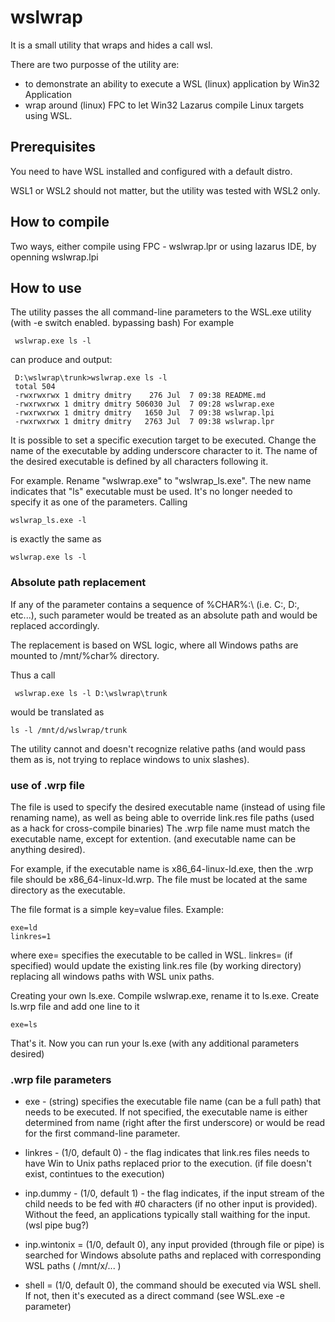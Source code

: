 # wslwrap

It is a small utility that wraps and hides a call wsl.

There are two purposse of the utility are:
- to demonstrate an ability to execute a WSL (linux) application by Win32 Application
- wrap around (linux) FPC to let Win32 Lazarus compile Linux targets using WSL.

## Prerequisites
You need to have WSL installed and configured with a default distro.

WSL1 or WSL2 should not matter, but the utility was tested with WSL2 only.

## How to compile
Two ways, either compile using FPC - wslwrap.lpr 
or using lazarus IDE, by openning wslwrap.lpi

## How to use
The utility passes the all command-line parameters to the WSL.exe utility (with -e switch enabled. bypassing bash)
For example
     
     wslwrap.exe ls -l 
     
can produce and output: 
     
     D:\wslwrap\trunk>wslwrap.exe ls -l
     total 504
     -rwxrwxrwx 1 dmitry dmitry    276 Jul  7 09:38 README.md
     -rwxrwxrwx 1 dmitry dmitry 506030 Jul  7 09:28 wslwrap.exe
     -rwxrwxrwx 1 dmitry dmitry   1650 Jul  7 09:38 wslwrap.lpi
     -rwxrwxrwx 1 dmitry dmitry   2763 Jul  7 09:38 wslwrap.lpr

It is possible to set a specific execution target to be executed.
Change the name of the executable by adding underscore character to it. The name of the desired executable is defined by all characters following it.


For example. Rename "wslwrap.exe" to "wslwrap_ls.exe".  The new name indicates that "ls" executable must be used. It's no longer needed to specify it as one of the parameters.
Calling

    wslwrap_ls.exe -l

is exactly the same as

    wslwrap.exe ls -l

### Absolute path replacement     

If any of the parameter contains a sequence of %CHAR%:\ (i.e. C:\, D:\, etc...), such parameter would be treated as an absolute path and would be replaced accordingly.

The replacement is based on WSL logic, where all Windows paths are mounted to /mnt/%char% directory.

Thus a call

     wslwrap.exe ls -l D:\wslwrap\trunk

would be translated as

    ls -l /mnt/d/wslwrap/trunk
    
The utility cannot and doesn't recognize relative paths (and would pass them as is, not trying to replace windows to unix slashes).

### use of .wrp file

The file is used to specify the desired executable name (instead of using file renaming name), as well as being able to override link.res file paths (used as a hack for cross-compile binaries)
The .wrp file name must match the executable name, except for extention. (and executable name can be anything desired).

For example, if the executable name is x86_64-linux-ld.exe, then the .wrp file should be x86_64-linux-ld.wrp. The file must be located at the same directory as the executable.

The file format is a simple key=value files. Example:

    exe=ld
    linkres=1

where exe= specifies the executable to be called in WSL.
linkres= (if specified) would update the existing link.res file (by working directory) replacing all windows paths with WSL unix paths.
    
Creating your own ls.exe. Compile wslwrap.exe, rename it to ls.exe. Create ls.wrp file and add one line to it

    exe=ls
   
That's it. Now you can run your ls.exe (with any additional parameters desired)   

### .wrp file parameters

* exe - (string) specifies the executable file name (can be a full path) that needs to be executed. If not specified, the executable name is either determined from name (right after the first underscore) or would be read for the first command-line parameter.

* linkres - (1/0, default 0) - the flag indicates that link.res files needs to have Win to Unix paths replaced prior to the execution. (if file doesn't exist, contintues to the execution)

* inp.dummy - (1/0, default 1) - the flag indicates, if the input stream of the child needs to be fed with #0 characters (if no other input is provided). Without the feed, an applications typically stall waithing for the input. (wsl pipe bug?)

* inp.wintonix = (1/0, default 0), any input provided (through file or pipe) is searched for Windows absolute paths and replaced with corresponding WSL paths ( /mnt/x/... )

* shell = (1/0, default 0), the command should be executed via WSL shell. If not, then it's executed as a direct command (see WSL.exe -e parameter)        

